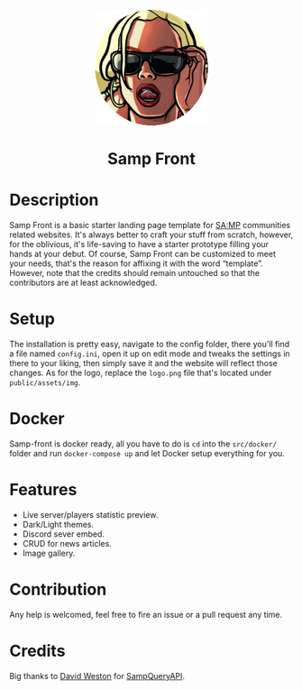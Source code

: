 <p align="center">
    <img src="src/public/assets/img/logo.png">
    <h1 align="center">Samp Front</h1>
</p>

# Description
Samp Front is a basic starter landing page template for [SA:MP](https://www.sa-mp.com/) communities related websites. It's always better to craft your stuff from scratch, however, for the oblivious, it's life-saving to have a starter prototype filling your hands at your debut.
Of course, Samp Front can be customized to meet your needs, that's the reason for affixing it with the word “template”. However, note that the credits should remain untouched so that the contributors are at least acknowledged.

# Setup
The installation is pretty easy, navigate to the config folder, there you'll find a file named `config.ini`, open it up on edit mode and tweaks the settings in there to your liking, then simply save it and the website will reflect those changes.
As for the logo, replace the `logo.png` file that's located under `public/assets/img`.

# Docker
Samp-front is docker ready, all you have to do is `cd` into the `src/docker/` folder and run `docker-compose up` and let Docker setup everything for you.

# Features
- Live server/players statistic preview.
- Dark/Light themes.
- Discord sever embed.
- CRUD for news articles.
- Image gallery.

# Contribution
Any help is welcomed, feel free to fire an issue or a pull request any time.

# Credits
Big thanks to [David Weston](https://github.com/Westie) for [SampQueryAPI](https://github.com/Westie/samp-php).
